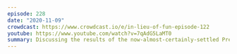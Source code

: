 ```yaml
---
episode: 228
date: "2020-11-09"
crowdcast: https://www.crowdcast.io/e/in-lieu-of-fun-episode-122
youtube: https://www.youtube.com/watch?v=7qAdG5LaMT0
summary: Discussing the results of the now-almost-certainly-settled Presidental election
---
```


